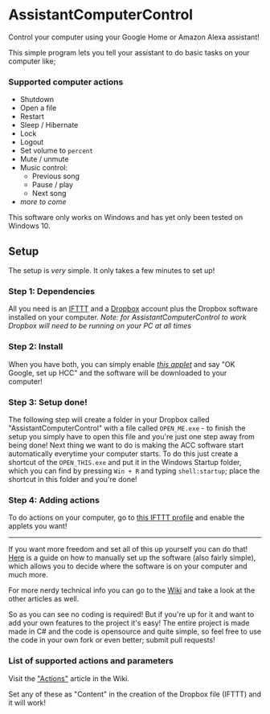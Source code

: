 # AssistantComputerControl
Control your computer using your Google Home or Amazon Alexa assistant!

This simple program lets you tell your assistant to do basic tasks on your computer like;
### Supported computer actions
* Shutdown
* Open a file
* Restart
* Sleep / Hibernate
* Lock
* Logout
* Set volume to `percent`
* Mute / unmute
* Music control:
  * Previous song
  * Pause / play
  * Next song
* _more to come_

This software only works on Windows and has yet only been tested on Windows 10.

## Setup
The setup is _very_ simple. It only takes a few minutes to set up!

### Step 1: Dependencies
All you need is an [IFTTT](https://ifttt.com/) and a [Dropbox](https://www.dropbox.com/) account plus the Dropbox software installed on your computer.
_Note: for AssistantComputerControl to work Dropbox will need to be running on your PC at all times_

### Step 2: Install
When you have both, you can simply enable _[this applet](https://ifttt.com/applets/dkd6zi29-set-up-the-homecomputercontrol-software)_ and say "OK Google, set up HCC" and the software will be downloaded to your computer!

### Step 3: Setup done!
The following step will create a folder in your Dropbox called "AssistantComputerControl" with a file called `OPEN_ME.exe` - to finish the setup you simply have to open this file and you're just one step away from being done! Next thing we want to do is making the ACC software start automatically everytime your computer starts. To do this just create a shortcut of the `OPEN_THIS.exe` and put it in the Windows Startup folder, which you can find by pressing `Win + R` and typing `shell:startup`; place the shortcut in this folder and you're done!

### Step 4: Adding actions
To do actions on your computer, go to [this IFTTT profile](https://ifttt.com/makers/assistantcomputercontrol) and enable the applets you want!

---

If you want more freedom and set all of this up yourself you can do that! [Here](https://github.com/AlbertMN/AssistantComputerControl/wiki/Manual-setup) is a guide on how to manually set up the software (also fairly simple), which allows you to decide where the software is on your computer and much more.

For more nerdy technical info you can go to the [Wiki](https://github.com/AlbertMN/AssistantComputerControl/wiki) and take a look at the other articles as well.

So as you can see no coding is required! But if you're up for it and want to add your own features to the project it's easy! The entire project is made made in C# and the code is opensource and quite simple, so feel free to use the code in your own fork or even better; submit pull requests!

### List of supported actions and parameters
Visit the ["Actions"](https://github.com/AlbertMN/HomeComputerControl/wiki/Actions) article in the Wiki.

Set any of these as "Content" in the creation of the Dropbox file (IFTTT) and it will work!
